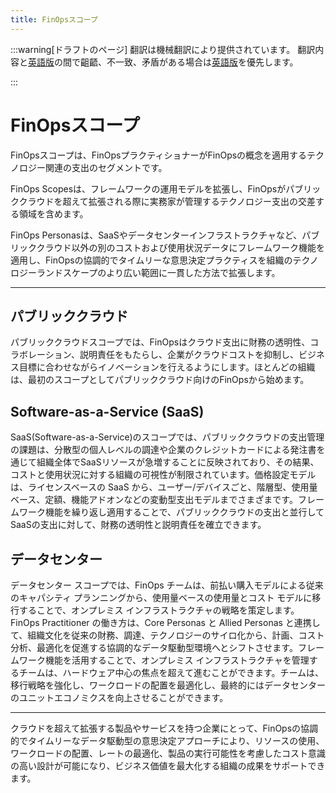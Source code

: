 ```yaml
---
title: FinOpsスコープ
---
```


:::warning[ドラフトのページ]
翻訳は機械翻訳により提供されています。
翻訳内容と[英語版]の間で齟齬、不一致、矛盾がある場合は[英語版]を優先します。

[英語版]:https://www.finops.org/framework/
:::

# FinOpsスコープ

FinOpsスコープは、FinOpsプラクティショナーがFinOpsの概念を適用するテクノロジー関連の支出のセグメントです。

FinOps Scopesは、フレームワークの運用モデルを拡張し、FinOpsがパブリッククラウドを超えて拡張される際に実務家が管理するテクノロジー支出の交差する領域を含めます。

FinOps Personasは、SaaSやデータセンターインフラストラクチャなど、パブリッククラウド以外の別のコストおよび使用状況データにフレームワーク機能を適用し、FinOpsの協調的でタイムリーな意思決定プラクティスを組織のテクノロジーランドスケープのより広い範囲に一貫した方法で拡張します。

---

## パブリッククラウド

パブリッククラウドスコープでは、FinOpsはクラウド支出に財務の透明性、コラボレーション、説明責任をもたらし、企業がクラウドコストを抑制し、ビジネス目標に合わせながらイノベーションを行えるようにします。ほとんどの組織は、最初のスコープとしてパブリッククラウド向けのFinOpsから始めます。

## Software-as-a-Service (SaaS)

SaaS(Software-as-a-Service)のスコープでは、パブリッククラウドの支出管理の課題は、分散型の個人レベルの調達や企業のクレジットカードによる発注書を通じて組織全体でSaaSリソースが急増することに反映されており、その結果、コストと使用状況に対する組織の可視性が制限されています。価格設定モデルは、ライセンスベースの SaaS から、ユーザー/デバイスごと、階層型、使用量ベース、定額、機能アドオンなどの変動型支出モデルまでさまざまです。フレームワーク機能を繰り返し適用することで、パブリッククラウドの支出と並行してSaaSの支出に対して、財務の透明性と説明責任を確立できます。

## データセンター

データセンター スコープでは、FinOps チームは、前払い購入モデルによる従来のキャパシティ プランニングから、使用量ベースの使用量とコスト モデルに移行することで、オンプレミス インフラストラクチャの戦略を策定します。FinOps Practitioner の働き方は、Core Personas と Allied Personas と連携して、組織文化を従来の財務、調達、テクノロジーのサイロ化から、計画、コスト分析、最適化を促進する協調的なデータ駆動型環境へとシフトさせます。フレームワーク機能を活用することで、オンプレミス インフラストラクチャを管理するチームは、ハードウェア中心の焦点を超えて進むことができます。チームは、移行戦略を強化し、ワークロードの配置を最適化し、最終的にはデータセンターのユニットエコノミクスを向上させることができます。

---

クラウドを超えて拡張する製品やサービスを持つ企業にとって、FinOpsの協調的でタイムリーなデータ駆動型の意思決定アプローチにより、リソースの使用、ワークロードの配置、レートの最適化、製品の実行可能性を考慮したコスト意識の高い設計が可能になり、ビジネス価値を最大化する組織の成果をサポートできます。
